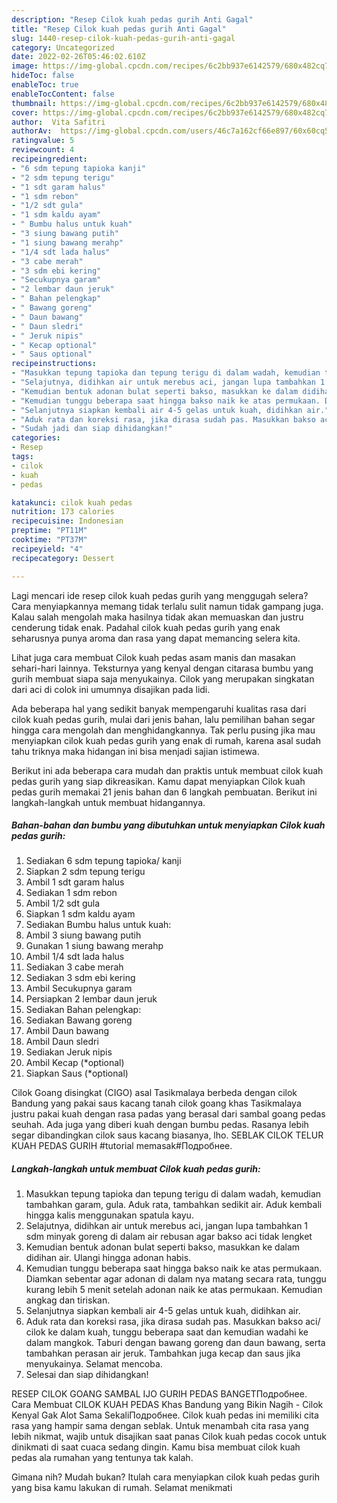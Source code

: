 ```yaml
---
description: "Resep Cilok kuah pedas gurih Anti Gagal"
title: "Resep Cilok kuah pedas gurih Anti Gagal"
slug: 1440-resep-cilok-kuah-pedas-gurih-anti-gagal
category: Uncategorized
date: 2022-02-26T05:46:02.610Z
image: https://img-global.cpcdn.com/recipes/6c2bb937e6142579/680x482cq70/cilok-kuah-pedas-gurih-foto-resep-utama.jpg
hideToc: false
enableToc: true
enableTocContent: false
thumbnail: https://img-global.cpcdn.com/recipes/6c2bb937e6142579/680x482cq70/cilok-kuah-pedas-gurih-foto-resep-utama.jpg
cover: https://img-global.cpcdn.com/recipes/6c2bb937e6142579/680x482cq70/cilok-kuah-pedas-gurih-foto-resep-utama.jpg
author:  Vita Safitri
authorAv:  https://img-global.cpcdn.com/users/46c7a162cf66e897/60x60cq50/avatar.jpg
ratingvalue: 5
reviewcount: 4
recipeingredient:
- "6 sdm tepung tapioka kanji"
- "2 sdm tepung terigu"
- "1 sdt garam halus"
- "1 sdm rebon"
- "1/2 sdt gula"
- "1 sdm kaldu ayam"
- " Bumbu halus untuk kuah"
- "3 siung bawang putih"
- "1 siung bawang merahp"
- "1/4 sdt lada halus"
- "3 cabe merah"
- "3 sdm ebi kering"
- "Secukupnya garam"
- "2 lembar daun jeruk"
- " Bahan pelengkap"
- " Bawang goreng"
- " Daun bawang"
- " Daun sledri"
- " Jeruk nipis"
- " Kecap optional"
- " Saus optional"
recipeinstructions:
- "Masukkan tepung tapioka dan tepung terigu di dalam wadah, kemudian tambahkan garam, gula. Aduk rata, tambahkan sedikit air. Aduk kembali hingga kalis menggunakan spatula kayu."
- "Selajutnya, didihkan air untuk merebus aci, jangan lupa tambahkan 1 sdm minyak goreng di dalam air rebusan agar bakso aci tidak lengket"
- "Kemudian bentuk adonan bulat seperti bakso, masukkan ke dalam didihan air. Ulangi hingga adonan habis."
- "Kemudian tunggu beberapa saat hingga bakso naik ke atas permukaan. Diamkan sebentar agar adonan di dalam nya matang secara rata, tunggu kurang lebih 5 menit setelah adonan naik ke atas permukaan. Kemudian angkag dan tiriskan."
- "Selanjutnya siapkan kembali air 4-5 gelas untuk kuah, didihkan air."
- "Aduk rata dan koreksi rasa, jika dirasa sudah pas. Masukkan bakso aci/ cilok ke dalam kuah, tunggu beberapa saat dan kemudian wadahi ke dalam mangkok. Taburi dengan bawang goreng dan daun bawang, serta tambahkan perasan air jeruk. Tambahkan juga kecap dan saus jika menyukainya. Selamat mencoba."
- "Sudah jadi dan siap dihidangkan!"
categories:
- Resep
tags:
- cilok
- kuah
- pedas

katakunci: cilok kuah pedas 
nutrition: 173 calories
recipecuisine: Indonesian
preptime: "PT11M"
cooktime: "PT37M"
recipeyield: "4"
recipecategory: Dessert

---
```



Lagi mencari ide resep cilok kuah pedas gurih yang menggugah selera? Cara menyiapkannya memang tidak terlalu sulit namun tidak gampang juga. Kalau salah mengolah maka hasilnya tidak akan memuaskan dan justru cenderung tidak enak. Padahal cilok kuah pedas gurih yang enak seharusnya punya aroma dan rasa yang dapat memancing selera kita.


Lihat juga cara membuat Cilok kuah pedas asam manis dan masakan sehari-hari lainnya. Teksturnya yang kenyal dengan citarasa bumbu yang gurih membuat siapa saja menyukainya. Cilok yang merupakan singkatan dari aci di colok ini umumnya disajikan pada lidi.

Ada beberapa hal yang sedikit banyak mempengaruhi kualitas rasa dari cilok kuah pedas gurih, mulai dari jenis bahan, lalu pemilihan bahan segar hingga cara mengolah dan menghidangkannya. Tak perlu pusing jika mau menyiapkan cilok kuah pedas gurih yang enak di rumah, karena asal sudah tahu triknya maka hidangan ini bisa menjadi sajian istimewa.


Berikut ini ada beberapa cara mudah dan praktis untuk membuat cilok kuah pedas gurih yang siap dikreasikan. Kamu dapat menyiapkan Cilok kuah pedas gurih memakai 21 jenis bahan dan 6 langkah pembuatan. Berikut ini langkah-langkah untuk membuat hidangannya.

<!--inarticleads1-->

##### Bahan-bahan dan bumbu yang dibutuhkan untuk menyiapkan Cilok kuah pedas gurih:

1. Sediakan 6 sdm tepung tapioka/ kanji
1. Siapkan 2 sdm tepung terigu
1. Ambil 1 sdt garam halus
1. Sediakan 1 sdm rebon
1. Ambil 1/2 sdt gula
1. Siapkan 1 sdm kaldu ayam
1. Sediakan  Bumbu halus untuk kuah:
1. Ambil 3 siung bawang putih
1. Gunakan 1 siung bawang merahp
1. Ambil 1/4 sdt lada halus
1. Sediakan 3 cabe merah
1. Sediakan 3 sdm ebi kering
1. Ambil Secukupnya garam
1. Persiapkan 2 lembar daun jeruk
1. Sediakan  Bahan pelengkap:
1. Sediakan  Bawang goreng
1. Ambil  Daun bawang
1. Ambil  Daun sledri
1. Sediakan  Jeruk nipis
1. Ambil  Kecap (*optional)
1. Siapkan  Saus (*optional)


Cilok Goang disingkat (CIGO) asal Tasikmalaya berbeda dengan cilok Bandung yang pakai saus kacang tanah cilok goang khas Tasikmalaya justru pakai kuah dengan rasa padas yang berasal dari sambal goang pedas seuhah. Ada juga yang diberi kuah dengan bumbu pedas. Rasanya lebih segar dibandingkan cilok saus kacang biasanya, lho. SEBLAK CILOK TELUR KUAH PEDAS GURIH #tutorial memasak#Подробнее. 

<!--inarticleads2-->

##### Langkah-langkah untuk membuat Cilok kuah pedas gurih:

1. Masukkan tepung tapioka dan tepung terigu di dalam wadah, kemudian tambahkan garam, gula. Aduk rata, tambahkan sedikit air. Aduk kembali hingga kalis menggunakan spatula kayu.
1. Selajutnya, didihkan air untuk merebus aci, jangan lupa tambahkan 1 sdm minyak goreng di dalam air rebusan agar bakso aci tidak lengket
1. Kemudian bentuk adonan bulat seperti bakso, masukkan ke dalam didihan air. Ulangi hingga adonan habis.
1. Kemudian tunggu beberapa saat hingga bakso naik ke atas permukaan. Diamkan sebentar agar adonan di dalam nya matang secara rata, tunggu kurang lebih 5 menit setelah adonan naik ke atas permukaan. Kemudian angkag dan tiriskan.
1. Selanjutnya siapkan kembali air 4-5 gelas untuk kuah, didihkan air.
1. Aduk rata dan koreksi rasa, jika dirasa sudah pas. Masukkan bakso aci/ cilok ke dalam kuah, tunggu beberapa saat dan kemudian wadahi ke dalam mangkok. Taburi dengan bawang goreng dan daun bawang, serta tambahkan perasan air jeruk. Tambahkan juga kecap dan saus jika menyukainya. Selamat mencoba.
1. Selesai dan siap dihidangkan!

RESEP CILOK GOANG SAMBAL IJO GURIH PEDAS BANGETПодробнее. Cara Membuat CILOK KUAH PEDAS Khas Bandung yang Bikin Nagih - Cilok Kenyal Gak Alot Sama SekaliПодробнее. Cilok kuah pedas ini memiliki cita rasa yang hampir sama dengan seblak. Untuk menambah cita rasa yang lebih nikmat, wajib untuk disajikan saat panas Cilok kuah pedas cocok untuk dinikmati di saat cuaca sedang dingin. Kamu bisa membuat cilok kuah pedas ala rumahan yang tentunya tak kalah. 

Gimana nih? Mudah bukan? Itulah cara menyiapkan cilok kuah pedas gurih yang bisa kamu lakukan di rumah. Selamat menikmati
